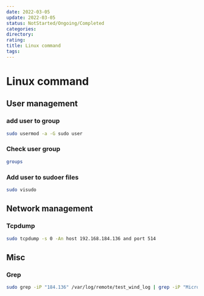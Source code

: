 ```yaml
---
date: 2022-03-05
update: 2022-03-05
status: NotStarted/Ongoing/Completed
categories:
directory: 
rating: 
title: Linux command
tags: 
---
```

# Linux command



## User management

### add user to group
```bash
sudo usermod -a -G sudo user
```

### Check user group
```bash
groups
```

### Add user to sudoer files
```bash
sudo visudo
```


## Network management

### Tcpdump
```bash
sudo tcpdump -s 0 -An host 192.168.184.136 and port 514
```

## Misc

### Grep

```bash
sudo grep -iP "184.136" /var/log/remote/test_wind_log | grep -iP "Microsoft-Windows-Sysmon" | grep -iP "Feb 10"
```
